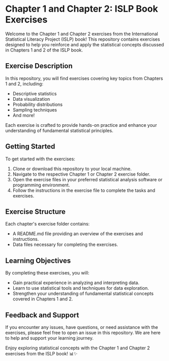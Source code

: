 # Chapter 1 and Chapter 2: ISLP Book Exercises

Welcome to the Chapter 1 and Chapter 2 exercises from the International Statistical Literacy Project (ISLP) book! This repository contains exercises designed to help you reinforce and apply the statistical concepts discussed in Chapters 1 and 2 of the ISLP book.

## Exercise Description

In this repository, you will find exercises covering key topics from Chapters 1 and 2, including:

- Descriptive statistics
- Data visualization
- Probability distributions
- Sampling techniques
- And more!

Each exercise is crafted to provide hands-on practice and enhance your understanding of fundamental statistical principles.

## Getting Started

To get started with the exercises:

1. Clone or download this repository to your local machine.
2. Navigate to the respective Chapter 1 or Chapter 2 exercise folder.
3. Open the exercise files in your preferred statistical analysis software or programming environment.
4. Follow the instructions in the exercise file to complete the tasks and exercises.

## Exercise Structure

Each chapter's exercise folder contains:

- A README.md file providing an overview of the exercises and instructions.
- Data files necessary for completing the exercises.

## Learning Objectives

By completing these exercises, you will:

- Gain practical experience in analyzing and interpreting data.
- Learn to use statistical tools and techniques for data exploration.
- Strengthen your understanding of fundamental statistical concepts covered in Chapters 1 and 2.

## Feedback and Support

If you encounter any issues, have questions, or need assistance with the exercises, please feel free to open an issue in this repository. We are here to help and support your learning journey.

Enjoy exploring statistical concepts with the Chapter 1 and Chapter 2 exercises from the ISLP book! 📊✨
